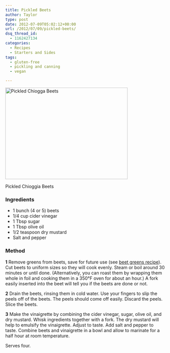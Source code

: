```yaml
---
title: Pickled Beets
author: Taylor
type: post
date: 2012-07-09T05:02:12+00:00
url: /2012/07/09/pickled-beets/
dsq_thread_id:
  - 1162427134
categories:
  - Recipes
  - Starters and Sides
tags:
  - gluten-free
  - pickling and canning
  - vegan

---
```

<div id="attachment_2984" style="width: 394px" class="wp-caption alignright">
  <a href="{{% mediaroot %}}uploads/2012/07/P3243202.jpg" rel="lightbox[1191]"><img class="wp-image-2984 " alt="Pickled Chiogga Beets" src="{{% mediaroot %}}uploads/2012/07/P3243202.jpg" width="384" height="288" srcset="{{% mediaroot %}}uploads/2012/07/P3243202-300x225.jpg 300w, {{% mediaroot %}}uploads/2012/07/P3243202.jpg 800w" sizes="(max-width: 384px) 100vw, 384px" /></a>
  
  <p class="wp-caption-text">
    Pickled Chioggia Beets
  </p>
</div>

### Ingredients

  * 1 bunch (4 or 5) beets
  * 1/4 cup cider vinegar
  * 1 Tbsp sugar
  * 1 Tbsp olive oil
  * 1/2 teaspoon dry mustard
  * Salt and pepper

<div id="recipe-method">
  <h3>
    Method
  </h3>
  
  <p>
    <strong>1</strong> Remove greens from beets, save for future use (see <a href="http://www.simplyrecipes.com/archives/000308beet_greens.php">beet greens recipe</a>). Cut beets to uniform sizes so they will cook evenly. Steam or boil around 30 minutes or until done. (Alternatively, you can roast them by wrapping them whole in foil and cooking them in a 350°F oven for about an hour.) A fork easily inserted into the beet will tell you if the beets are done or not.
  </p>
  
  <p>
    <strong>2</strong> Drain the beets, rinsing them in cold water. Use your fingers to slip the peels off of the beets. The peels should come off easily. Discard the peels. Slice the beets.
  </p>
  
  <p>
    <strong>3</strong> Make the vinaigrette by combining the cider vinegar, sugar, olive oil, and dry mustard. Whisk ingredients together with a fork. The dry mustard will help to emulsify the vinaigrette. Adjust to taste. Add salt and pepper to taste. Combine beets and vinaigrette in a bowl and allow to marinate for a half hour at room temperature.
  </p>
  
  <p>
    Serves four.
  </p>
</div>